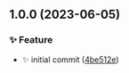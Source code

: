 ## 1.0.0 (2023-06-05)


### ✨ Feature

* ✨ initial commit ([4be512e](https://github.com/tomavic/nx-currency-converter/commit/4be512e72bac178c374cdf7599d195e0828ec4c8))
